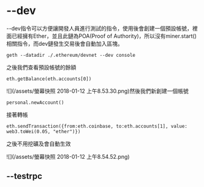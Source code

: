 # --dev

--dev指令可以方便讓開發人員進行測試的指令，使用後會創建一個預設帳號，裡面已經擁有Ether，並且此鏈為POA\(Proof of Authority\)，所以沒有miner.start\(\)相關指令，而dev鏈發生交易後會自動加入區塊。

```
geth --datadir ./.ethereum/devnet --dev console
```

之後我們查看預設帳號的餘額

```
eth.getBalance(eth.accounts[0])
```

![](/assets/螢幕快照 2018-01-12 上午8.53.30.png)然後我們新創建一個帳號

```
personal.newAccount()
```

接著轉帳

```
eth.sendTransaction({from:eth.coinbase, to:eth.accounts[1], value: web3.toWei(0.05, "ether")})
```

之後不用挖礦及會自動生效

![](/assets/螢幕快照 2018-01-12 上午8.54.52.png)

## --testrpc




